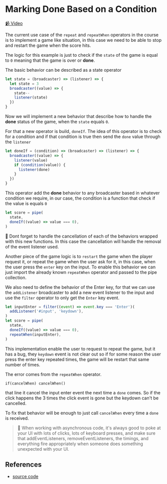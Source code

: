 # Marking Done Based on a Condition

[📹 Video](https://egghead.io/lessons/egghead-marking-done-based-on-a-condition)

The current use case of the `repeat` and `repeatWhen` operators in the course is to implement a game like situation, in this case we need to be able to stop and restart the game when the score hits.

The logic for this example is just to check if the `state` of the game is equal to `0` meaning that the game is over or **done**.

The basic behavior can be described as a state operator

```javascript
let state = (broadcaster) => (listener) => {
  let state = 3
  broadcaster((value) => {
    state--
    listener(state)
  })
}
```

Now we will implement a new behavior that describe how to handle the **done** status of the game, when the `state` equals `0`.

For that a new operator is build, `doneIf`. The idea of this operator is to check for a condition and if that condition is true then send the `done` value through the `listener`

```javascript
let doneIf = (condition) => (broadcaster) => (listener) => {
  broadcaster((value) => {
    listener(value)
    if (condition(value)) {
      listener(done)
    }
  })
}
```

This operator add the **done** behavior to any broadcaster based in whatever condition we require, in our case, the condition is a function that check if the value is equals `0`

```javascript
let score = pipe(
  state,
  doneIf((value) => value === 0),
)
```

🔑 Dont forget to handle the cancellation of each of the behaviors wrapped with this new functions. In this case the cancellation will handle the removal of the event listener used.

Another piece of the game logic is to `restart` the game when the player request it, or repeat the game when the user ask for it, in this case, when the user press the `enter` key on the input. To enable this behavior we can just import the already known `repeatWhen` operator and passed to the pipe collection.

We also need to define the behavior of the Enter key, for that we can use the `addListener` broadcaster to add a new event listener to the input and use the `filter` operator to only get the `Enter` key event.

```javascript
let inputEnter = filter((event) => event.key === 'Enter')(
  addListener('#input', 'keydown'),
)
let score = pipe(
  state,
  doneIf((value) => value === 0),
  repeatWhen(inputEnter),
)
```

This implementation enable the user to request to repeat the game, but it has a bug, they `keydown` event is not clear out so if for some reason the user press the enter key repeated times, the game will be restart that same number of times.

The error comes from the `repeatWhen` operator.

```
if(cancelWhen) cancelWhen()
```

that line it cancel the input enter event the next time a `done` comes. So if the click happens the 3 times the click event is gone but the keydown can't be cancelled.

To fix that behavior will be enough to just call `cancelWhen` every time a `done` is received.

> 🔑 When working with asynchronous code, it's always good to poke at your UI with lots of clicks, lots of keyboard presses, and make sure that addEventListeners, removeEventListeners, the timings, and everything fire appropriately when someone does something unexpected with your UI.

## References

- [source code](https://github.com/johnlindquist/crafting-functions/blob/done-if/src/index.js#L15)
